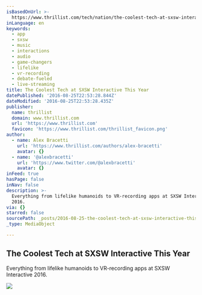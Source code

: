 ```yaml
---
isBasedOnUrl: >-
  https://www.thrillist.com/tech/nation/the-coolest-tech-at-sxsw-interactive-2016/tech
inLanguage: en
keywords:
  - app
  - sxsw
  - music
  - interactions
  - audio
  - game-changers
  - lifelike
  - vr-recording
  - debate-fueled
  - live-streaming
title: The Coolest Tech at SXSW Interactive This Year
datePublished: '2016-08-25T22:53:28.844Z'
dateModified: '2016-08-25T22:53:28.435Z'
publisher:
  name: thrillist
  domain: www.thrillist.com
  url: 'https://www.thrillist.com'
  favicon: 'https://www.thrillist.com/thrillist_favicon.png'
author:
  - name: Alex Bracetti
    url: 'https://www.thrillist.com/authors/alex-bracetti'
    avatar: {}
  - name: '@alexbracetti'
    url: 'https://www.twitter.com/@alexbracetti'
    avatar: {}
inFeed: true
hasPage: false
inNav: false
description: >-
  Everything from lifelike humanoids to VR-recording apps at SXSW Interactive
  2016.
via: {}
starred: false
sourcePath: _posts/2016-08-25-the-coolest-tech-at-sxsw-interactive-this-year.md
_type: MediaObject

---
```

<article style=""><h1>The Coolest Tech at SXSW Interactive This Year</h1><p>Everything from lifelike humanoids to VR-recording apps at SXSW Interactive 2016.</p><img src="https://s3-us-west-2.amazonaws.com/the-grid-img/p/914b8f2c193ba23977d43dd2927ac45c36498fd3.jpg" /></article>